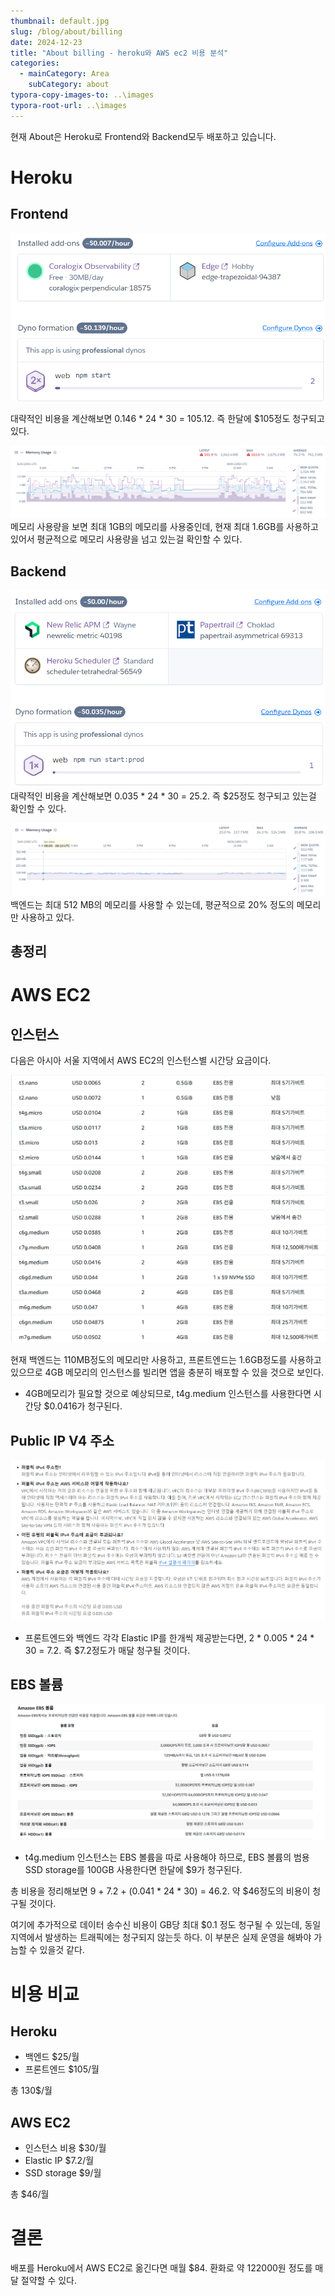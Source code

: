 ```yaml
---
thumbnail: default.jpg
slug: /blog/about/billing
date: 2024-12-23
title: "About billing - heroku와 AWS ec2 비용 분석"
categories:
  - mainCategory: Area
    subCategory: about
typora-copy-images-to: ..\images
typora-root-url: ..\images
---
```


현재 About은 Heroku로 Frontend와 Backend모두 배포하고 있습니다.

# Heroku
## Frontend
![](../../images/Pasted%20image%2020241223132945.png)

대략적인 비용을 계산해보면 0.146 * 24 * 30 = 105.12. 즉 한달에 $105정도 청구되고 있다.

![](../../images/Pasted%20image%2020241223133004.png)
메모리 사용량을 보면 최대 1GB의 메모리를 사용중인데, 현재 최대 1.6GB를 사용하고 있어서 평균적으로 메모리 사용량을 넘고 있는걸 확인할 수 있다.
## Backend
![](../../images/Pasted%20image%2020241223133034.png)
대략적인 비용을 계산해보면 0.035 * 24 * 30 = 25.2. 즉 $25정도 청구되고 있는걸 확인할 수 있다.

![](../../images/Pasted%20image%2020241223133059.png)
백엔드는 최대 512 MB의 메모리를 사용할 수 있는데, 평균적으로 20% 정도의 메모리만 사용하고 있다.

## 총정리


# AWS EC2

## 인스턴스
다음은 아시아 서울 지역에서 AWS EC2의 인스턴스별 시간당 요금이다.

![](../../images/Pasted%20image%2020241223134501.png)

현재 백엔드는 110MB정도의 메모리만 사용하고, 프론트엔드는 1.6GB정도를 사용하고 있으므로 4GB 메모리의 인스턴스를 빌리면 앱을 충분히 배포할 수 있을 것으로 보인다.

- 4GB메모리가 필요할 것으로 예상되므로, t4g.medium 인스턴스를 사용한다면 시간당 $0.0416가 청구된다. 

## Public IP V4 주소
![](../../images/Pasted%20image%2020241223141541.png)

- 프론트엔드와 백엔드 각각 Elastic IP를 한개씩 제공받는다면, 2 * 0.005 * 24 * 30 = 7.2. 즉 $7.2정도가 매달 청구될 것이다.

## EBS 볼륨

![](../../images/Pasted%20image%2020241223134956.png)

- t4g.medium 인스턴스는 EBS 볼륨을 따로 사용해야 하므로, EBS 볼륨의 범용 SSD storage를 100GB 사용한다면 한달에 $9가 청구된다.

총 비용을 정리해보면 9 + 7.2 + (0.041 * 24 * 30) = 46.2. 약 $46정도의 비용이 청구될 것이다.

여기에 추가적으로 데이터 송수신 비용이 GB당 최대 $0.1 정도 청구될 수 있는데, 동일 지역에서 발생하는 트래픽에는 청구되지 않는듯 하다. 이 부분은 실제 운영을 해봐야 가늠할 수 있을것 같다.

# 비용 비교

## Heroku
- 백엔드 $25/월
- 프론트엔드 $105/월

총 130$/월

## AWS EC2
- 인스턴스 비용 $30/월
- Elastic IP $7.2/월
- SSD storage $9/월

총 $46/월

# 결론

배포를 Heroku에서 AWS EC2로 옮긴다면 매월 $84. 환화로 약 122000원 정도를 매달 절약할 수 있다.